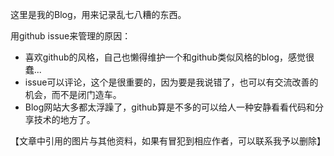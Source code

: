 这里是我的Blog，用来记录乱七八糟的东西。

用github issue来管理的原因：

* 喜欢github的风格，自己也懒得维护一个和github类似风格的blog，感觉很蠢...
* issue可以评论，这个是很重要的，因为要是我说错了，也可以有交流改善的机会，而不是闭门造车。
* Blog网站大多都太浮躁了，github算是不多的可以给人一种安静看看代码和分享技术的地方了。

【文章中引用的图片与其他资料，如果有冒犯到相应作者，可以联系我予以删除】
